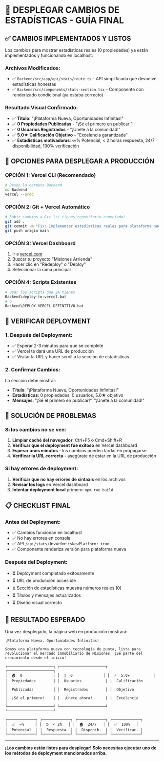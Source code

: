 # 🚀 DESPLEGAR CAMBIOS DE ESTADÍSTICAS - GUÍA FINAL

## ✅ **CAMBIOS IMPLEMENTADOS Y LISTOS**

Los cambios para mostrar estadísticas reales (0 propiedades) ya están implementados y funcionando en localhost:

### **Archivos Modificados:**
- ✅ `Backend/src/app/api/stats/route.ts` - API simplificada que devuelve estadísticas honestas
- ✅ `Backend/src/components/stats-section.tsx` - Componente con renderizado condicional (ya estaba correcto)

### **Resultado Visual Confirmado:**
- ✅ **Título**: "¡Plataforma Nueva, Oportunidades Infinitas!"
- ✅ **0 Propiedades Publicadas** - "¡Sé el primero en publicar!"
- ✅ **0 Usuarios Registrados** - "¡Únete a la comunidad!"
- ✅ **5.0★ Calificación Objetivo** - "Excelencia garantizada"
- ✅ **Estadísticas motivadoras**: ∞% Potencial, < 2 horas respuesta, 24/7 disponibilidad, 100% verificación

## 🚀 **OPCIONES PARA DESPLEGAR A PRODUCCIÓN**

### **OPCIÓN 1: Vercel CLI (Recomendado)**
```bash
# Desde la carpeta Backend
cd Backend
vercel --prod
```

### **OPCIÓN 2: Git + Vercel Automático**
```bash
# Subir cambios a Git (si tienes repositorio conectado)
git add .
git commit -m "Fix: Implementar estadísticas reales para plataforma nueva"
git push origin main
```

### **OPCIÓN 3: Vercel Dashboard**
1. Ir a [vercel.com](https://vercel.com)
2. Buscar tu proyecto "Misiones Arrienda"
3. Hacer clic en "Redeploy" o "Deploy"
4. Seleccionar la rama principal

### **OPCIÓN 4: Scripts Existentes**
```bash
# Usar los scripts que ya tienes
Backend\deploy-to-vercel.bat
# o
Backend\DEPLOY-VERCEL-DEFINITIVO.bat
```

## 🔧 **VERIFICAR DEPLOYMENT**

### **1. Después del Deployment:**
- ✅ Esperar 2-3 minutos para que se complete
- ✅ Vercel te dará una URL de producción
- ✅ Visitar la URL y hacer scroll a la sección de estadísticas

### **2. Confirmar Cambios:**
La sección debe mostrar:
- **Título**: "¡Plataforma Nueva, Oportunidades Infinitas!"
- **Estadísticas**: 0 propiedades, 0 usuarios, 5.0★ objetivo
- **Mensajes**: "¡Sé el primero en publicar!", "¡Únete a la comunidad!"

## 🎯 **SOLUCIÓN DE PROBLEMAS**

### **Si los cambios no se ven:**
1. **Limpiar caché del navegador**: Ctrl+F5 o Cmd+Shift+R
2. **Verificar que el deployment fue exitoso** en Vercel dashboard
3. **Esperar unos minutos** - los cambios pueden tardar en propagarse
4. **Verificar la URL correcta** - asegúrate de estar en la URL de producción

### **Si hay errores de deployment:**
1. **Verificar que no hay errores de sintaxis** en los archivos
2. **Revisar los logs** en Vercel dashboard
3. **Intentar deployment local** primero: `npm run build`

## 📋 **CHECKLIST FINAL**

### **Antes del Deployment:**
- ✅ Cambios funcionan en localhost
- ✅ No hay errores en consola
- ✅ API `/api/stats` devuelve `isNewPlatform: true`
- ✅ Componente renderiza versión para plataforma nueva

### **Después del Deployment:**
- ⏳ Deployment completado exitosamente
- ⏳ URL de producción accesible
- ⏳ Sección de estadísticas muestra números reales (0)
- ⏳ Títulos y mensajes actualizados
- ⏳ Diseño visual correcto

## 🎉 **RESULTADO ESPERADO**

Una vez desplegado, la página web en producción mostrará:

```
¡Plataforma Nueva, Oportunidades Infinitas!

Somos una plataforma nueva con tecnología de punta, lista para 
revolucionar el mercado inmobiliario de Misiones. ¡Sé parte del 
crecimiento desde el inicio!

┌─────────────────────┐ ┌─────────────────────┐ ┌─────────────────────┐
│  🏠  0              │ │  👥  0              │ │  ⭐  5.0★           │
│  Propiedades        │ │  Usuarios           │ │  Calificación       │
│  Publicadas         │ │  Registrados        │ │  Objetivo           │
│  ¡Sé el primero!    │ │  ¡Únete ahora!      │ │  Excelencia         │
└─────────────────────┘ └─────────────────────┘ └─────────────────────┘

┌─────────────┐ ┌─────────────┐ ┌─────────────┐ ┌─────────────┐
│  📈  ∞%     │ │  ⏰  < 2h   │ │  🏠  24/7   │ │  ✅  100%   │
│  Potencial  │ │  Respuesta  │ │  Disponib.  │ │  Verificac. │
└─────────────┘ └─────────────┘ └─────────────┘ └─────────────┘
```

---

**¡Los cambios están listos para desplegar! Solo necesitas ejecutar uno de los métodos de deployment mencionados arriba.**
